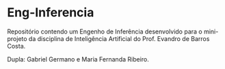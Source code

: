 # Eng-Inferencia

Repositório contendo um Engenho de Inferência desenvolvido para o mini-projeto da disciplina de Inteligência Artificial do Prof. Evandro de Barros Costa.

Dupla: Gabriel Germano e Maria Fernanda Ribeiro.
